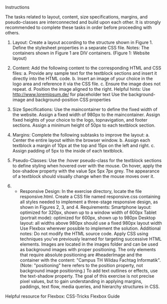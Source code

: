 Instructions

The tasks related to layout, content, size specifications, margins, and pseudo-classes are interconnected and build upon each other. It is strongly recommended to complete these tasks in order before proceeding with others.

1. Layout: Create a layout according to the structure shown in Figure 1.
Define the stylesheet properties in a separate CSS file.
Notes:
The containers shown in Figure 1 are DIV containers.
(Figure 1: Website layout)


2. Content: Add the following content to the corresponding HTML and CSS files:
a. Provide any sample text for the textblock sections and insert it directly into the HTML code.
b. Insert an image of your choice in the logo area and reference it via the CSS file.
c. Ensure the image does not repeat.
d. Position the image aligned to the right.
Helpful hints:
Use http://www.loremipsum.de/ for placeholder text
Use the background-image and background-position CSS properties


3. Size Specifications: Use the maincontainer to define the fixed width of the website.
Assign a fixed width of 980px to the maincontainer.
Assign fixed heights of your choice to the logo, topnavigation, and footer sections.
Assign a minimum height of 50px to each textblock section.


4. Margins: Complete the following subtasks to improve the layout:
a. Center the entire layout within the browser window.
b. Assign each textblock a margin of 10px at the top and 15px on the left and right.
c. Assign padding of 5px to the inside of each textblock.


5. Pseudo-Classes: Use the :hover pseudo-class for the textblock sections to define styling when hovered over with the mouse.
On hover, apply the box-shadow property with the value 5px 5px 7px grey.
The appearance of a textblock should visually change when the mouse moves over it.


6. * Responsive Design: In the exercise directory, locate the file responsive.html.
Create a CSS file named responsive.css containing all styles needed to implement a three-stage responsive design, as shown in Figures 2, 3, and 4.
Requirements:
Smartphone layout: optimized for 320px, shown up to a window width of 600px
Tablet (portrait mode): optimized for 600px, shown up to 980px
Desktop layout: all widths above 980px should use a fixed 980px layout width
Use Flexbox wherever possible to implement the solution.
Additional notes:
Do not modify the HTML source code. Apply CSS using techniques you’ve previously learned for targeting successive HTML elements.
Images are located in the images folder and can be used as background images with proper positioning.
The only elements that require absolute positioning are #headerImage and the container with the content: "Campus TH Wildau Fachtag Informatik".
(Note: "positioning" here refers to the position property, not background image positioning.)
To add text outlines or effects, use the text-shadow property.
The goal of this exercise is not precise pixel values, but to gain understanding in applying margins, paddings, text flow, media queries, and hierarchy structures in CSS.

Helpful resource for Flexbox:
CSS-Tricks Flexbox Guide
